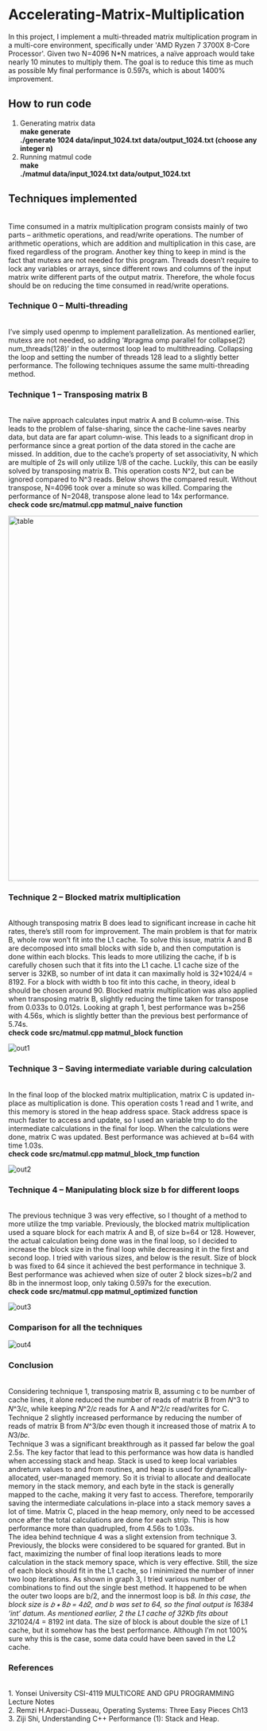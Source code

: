 # Accelerating-Matrix-Multiplication

In this project, I implement a multi-threaded matrix multiplication program in a multi-core environment, specifically under 'AMD Ryzen 7 3700X 8-Core Processor'. Given two N=4096 N*N matrices, a naïve approach would take nearly 10 minutes to multiply them. The goal is to reduce this time as much as possible My final performance is 0.597s, which is about 1400% improvement.

## How to run code
1. Generating matrix data 
<br/>**make generate** 
<br/>**./generate 1024 data/input_1024.txt data/output_1024.txt (choose any integer n)**
2. Running matmul code
<br/>**make** 
<br/>**./matmul data/input_1024.txt data/output_1024.txt**


## Techniques implemented
<br />Time consumed in a matrix multiplication program consists mainly of two parts – arithmetic operations, and read/write operations. The number of arithmetic operations, which are addition and multiplication in this case, are fixed regardless of the program. Another key thing to keep in mind is the fact that mutexs are not needed for this program. Threads doesn’t require to lock any variables or arrays, since different rows and columns of the input matrix write different parts of the output matrix. Therefore, the whole focus should be on reducing the time consumed in read/write operations.

### Technique 0 – Multi-threading
<br />I’ve simply used openmp to implement parallelization. As mentioned earlier, mutexs are not needed, so adding ‘#pragma omp parallel for collapse(2) num_threads(128)’ in the outermost loop lead to multithreading. Collapsing the loop and setting the number of threads 128 lead to a slightly better performance. The following techniques assume the same multi-threading method.

### Technique 1 – Transposing matrix B
<br />The naïve approach calculates input matrix A and B column-wise. This leads to the problem of false-sharing, since the cache-line saves nearby data, but data are far apart column-wise. This leads to a significant drop in performance since a great portion of the data stored in the cache are missed. In addition, due to the cache’s property of set associativity, N which are multiple of 2s will only utilize 1/8 of the cache. Luckily, this can be easily solved by transposing matrix B. This operation costs N^2, but can be ignored compared to N^3 reads. Below shows the compared result. Without transpose, N=4096 took over a minute so was killed. Comparing the performance of N=2048, transpose alone lead to 14x performance.
<br/>**check code src/matmul.cpp matmul_naive function**

<img width="735" alt="table" src="https://user-images.githubusercontent.com/59599444/114296079-2b068280-9ae4-11eb-9d64-970d1a263484.png">

### Technique 2 – Blocked matrix multiplication
<br />Although transposing matrix B does lead to significant increase in cache hit rates, there’s still room for improvement. The main problem is that for matrix B, whole row won’t fit into the L1 cache. To solve this issue, matrix A and B are decomposed into small blocks with side b, and then computation is done within each blocks. This leads to more utilizing the cache, if b is carefully chosen such that it fits into the L1 cache. L1 cache size of the server is 32KB, so number of int data it can maximally hold is 32*1024/4 = 8192. For a block with width b too fit into this cache, in theory, ideal b should be chosen around 90. Blocked matrix multiplication was also applied when transposing matrix B, slightly reducing the time taken for transpose from 0.033s to 0.012s. Looking at graph 1, best performance was b=256 with 4.56s, which is slightly better than the previous best performance of 5.74s.
<br/>**check code src/matmul.cpp matmul_block function**

![out1](https://user-images.githubusercontent.com/59599444/114296068-1d50fd00-9ae4-11eb-9336-47e497bb9891.png)

### Technique 3 – Saving intermediate variable during calculation
<br />In the final loop of the blocked matrix multiplication, matrix C is updated in-place as multiplication is done. This operation costs 1 read and 1 write, and this memory is stored in the heap address space. Stack address space is much faster to access and update, so I used an variable tmp to do the intermediate calculations in the final for loop. When the calculations were done, matrix C was updated. Best performance was achieved at b=64 with time 1.03s.
<br/>**check code src/matmul.cpp matmul_block_tmp function**

![out2](https://user-images.githubusercontent.com/59599444/114296066-188c4900-9ae4-11eb-8036-df6ce66095c2.png)

### Technique 4 – Manipulating block size b for different loops
<br />The previous technique 3 was very effective, so I thought of a method to more utilize the tmp variable. Previously, the blocked matrix multiplication used a square block for each matrix A and B, of size b=64 or 128. However, the actual calculation being done was in the final loop, so I decided to increase the block size in the final loop while decreasing it in the first and second loop. I tried with various sizes, and below is the result. Size of block b was fixed to 64 since it achieved the best performance in technique 3. Best performance was achieved when size of outer 2 block sizes=b/2 and 8b in the innermost loop, only taking 0.597s for the execution. 
<br/>**check code src/matmul.cpp matmul_optimized function**

![out3](https://user-images.githubusercontent.com/59599444/114296063-14602b80-9ae4-11eb-9058-5c7180b8acc6.png)

### Comparison for all the techniques 
![out4](https://user-images.githubusercontent.com/59599444/114296056-0d391d80-9ae4-11eb-9fbf-82b378267c8b.png)

### Conclusion
<br />  Considering technique 1, transposing matrix B, assuming c to be number of cache lines, it alone reduced the number of reads of matrix B from 𝑁^3 to 𝑁^3/𝑐, while keeping 𝑁^2/𝑐 reads for A and 𝑁^2/𝑐 read/writes for C. Technique 2 slightly increased performance by reducing the number of reads of matrix B from 𝑁^3/𝑏𝑐 even though it increased those of matrix A to 𝑁3/𝑏𝑐.
<br />  Technique 3 was a significant breakthrough as it passed far below the goal 2.5s. The key factor that lead to this performance was how data is handled when accessing stack and heap. Stack is used to keep local variables andreturn values to and from routines, and heap is used for dynamically-allocated, user-managed memory. So it is trivial to allocate and deallocate memory in the stack memory, and each byte in the stack is generally mapped to the cache, making it very fast to access. Therefore, temporarily saving the intermediate calculations in-place into a stack memory saves a lot of time. Matrix C, placed in the heap memory, only need to be accessed once after the total calculations are done for each strip. This is how performance more than quadrupled, from 4.56s to 1.03s.
<br />  The idea behind technique 4 was a slight extension from technique 3. Previously, the blocks were considered to be squared for granted. But in fact, maximizing the number of final loop iterations leads to more calculation in the stack memory space, which is very effective. Still, the size of each block should fit in the L1 cache, so I minimized the number of inner two loop iterations. As shown in graph 3, I tried various number of combinations to find out the single best method. It happened to be when the outer two loops are b/2, and the innermost loop is b*8. In this case,
the block size is 𝑏 ∗ 8𝑏 = 4𝑏2, and b was set to 64, so the final output is 16384 ‘int’ datum. As mentioned earlier, 2
the L1 cache of 32Kb fits about 32*1024/4 = 8192 int data. The size of block is about double the size of L1 cache, but it somehow has the best performance. Although I’m not 100% sure why this is the case, some data could have been saved in the L2 cache.

### References 
<br/> 1. Yonsei University CSI-4119 MULTICORE AND GPU PROGRAMMING Lecture Notes
<br/> 2. Remzi H.Arpaci-Dusseau, Operating Systems: Three Easy Pieces Ch13
<br/> 3. Ziji Shi, Understanding C++ Performance (1): Stack and Heap.


